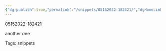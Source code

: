```yaml
---
{"dg-publish":true,"permalink":"/snippets/05152022-182421/","dgHomeLink":true,"dgPassFrontmatter":false}
---
```


05152022-182421

another one

Tags:
  snippets